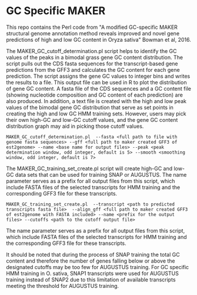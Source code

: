 # GC Specific MAKER
This repo contains the Perl code from "A modified GC-specific MAKER structural genome annotation method reveals improved and novel gene predictions of high and low GC content in Oryza sativa" Bowman et al, 2016. 

The MAKER_GC_cutoff_determination.pl script helps to identify the GC values of the peaks in a bimodal grass gene GC content distribution. The script pulls out the CDS fasta sequences for the transcript-based gene predictions from the GFF3 and calculates the GC content for each gene prediction.  The script assigns the gene GC values to integer bins and writes the results to a file. This output file can be used in R to plot the distribution of gene GC content. A fasta file of the CDS sequences and a GC content file (showing nucleotide composition and GC content of each prediction) are also produced. In addition, a text file is created with the high and low peak values of the bimodal gene GC distribution that serve as set points in creating the high and low GC HMM training sets. However, users may pick their own high-GC and low-GC cutoff values, and the gene GC content distribution graph may aid in picking those cutoff values.
```
MAKER_GC_cutoff_determination.pl  --fasta <full path to file with genome fasta sequences> --gff <full path to maker created GFF3 of est2genome> --name <base name for output files> --peak <peak determination window, odd integer, default is 5> --smooth <smoothing window, odd integer, default is 7>
```
The MAKER_GC_training_set_create.pl script will create high-GC and low-GC data sets that can be used for training SNAP or AUGUSTUS. The name parameter serves as a prefix for all output files from this script, which include FASTA files of the selected transcripts for HMM training and the corresponding GFF3 file for these transcripts. 

```
MAKER_GC_training_set_create.pl  --transcript <path to predicted transcripts fasta file>  --align_gff <full path to maker created GFF3 of est2genome with FASTA included> --name <prefix for the output files> --cutoffs <path to the cutoff output file>
```

The name parameter serves as a prefix for all output files from this script, which include FASTA files of the selected transcripts for HMM training and the corresponding GFF3 file for these transcripts. 

It should be noted that during the process of SNAP training the total GC content and therefore the number of genes falling below or above the designated cutoffs may be too few for AUGUSTUS training. For GC specific HMM training in O. sativa, SNAP1 transcripts were used for AUGUSTUS training instead of SNAP2 due to this limitation of available transcripts meeting the threshold for AUGUSTUS training. 
